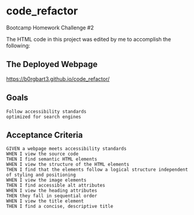 # code_refactor
Bootcamp Homework Challenge #2

The HTML code in this project was edited by me to accomplish the following:

## The Deployed Webpage
https://b0rgbart3.github.io/code_refactor/

## Goals

```
Follow accessibility standards
optimized for search engines
```

## Acceptance Criteria

```
GIVEN a webpage meets accessibility standards
WHEN I view the source code
THEN I find semantic HTML elements
WHEN I view the structure of the HTML elements
THEN I find that the elements follow a logical structure independent of styling and positioning
WHEN I view the image elements
THEN I find accessible alt attributes
WHEN I view the heading attributes
THEN they fall in sequential order
WHEN I view the title element
THEN I find a concise, descriptive title
```
